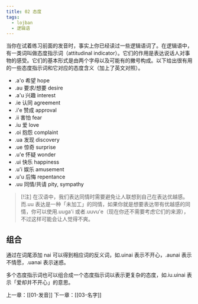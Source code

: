 ```yaml
---
title: 02 态度
tags:
  - lojban
  - 逻辑语
---
```

当你在试着练习前面的发音时，事实上你已经读过一些逻辑语词了。在逻辑语中，有一类词叫做态度指示词（attitudinal indicator）。它们的作用是表达说话人对事物的感受。它们的基本形式是由两个字母以及可能有的撇号构成。以下给出很有用的一些态度指示词和它对应的态度含义（加上了英文对照）。

- .a'o 希望 hope
- .au 要求/想要 desire
- .a'u 兴趣 interest
- .ie 认同 agreement
- .i'e 赞成 approval
- .ii 害怕 fear
- .iu 爱 love
- .oi 抱怨 complaint
- .ua 发现 discovery
- .ue 惊奇 surprise
- .u'e 怀疑 wonder
- .ui 快乐 happiness
- .u'i 娱乐 amusement
- .u'u 后悔 repentance
- .uu 同情/共请 pity, sympathy

> [!注]
> 在汉语中，我们表达同情时需要避免让人联想到自己在表达优越感。而.uu 表达是一种「未加工」的同情，如果你就是想要表达带有优越感的同情，你可以使用.uuga'i 或者.uuvu'e（现在你还不需要考虑它们的来源），不过这样可能会让人觉得不爽。

## 组合

通过在词尾添加 nai 可以得到相应词的反义词，如.uinai 表示不开心，.aunai 表示不情愿，.uanai 表示迷惑。

多个态度指示词也可以组合成一个态度指示词以表示更复杂的态度，如.iu.uinai 表示「爱却并不开心」的意思。

上一章：[[01-发音]]
下一章：[[03-名字]]